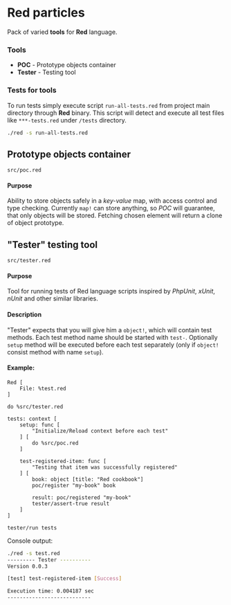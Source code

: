 # Red particles

Pack of varied **tools** for **Red** language.

### Tools

- **POC** - Prototype objects container 
- **Tester** - Testing tool

### Tests for tools

To run tests simply execute script `run-all-tests.red` from project main directory through **Red** binary.
This script will detect and execute all test files like `***-tests.red` under `/tests` directory.

```bash
./red -s run-all-tests.red
```

## Prototype objects container 

`src/poc.red`

#### Purpose

Ability to store objects safely in a *key-value* map, with access control and type checking. Currently `map!` can store anything, so *POC* will guarantee, that only objects will be stored. Fetching chosen element will return a clone of object prototype. 

## "Tester" testing tool 

`src/tester.red`

#### Purpose

Tool for running tests of Red language scripts inspired by *PhpUnit*, *xUnit*, *nUnit* and other similar libraries.

#### Description

"Tester" expects that you will give him a `object!`, which will contain test methods. Each test method name should be started with `test-`. Optionally `setup` method will be executed before each test separately (only if `object!` consist method with name `setup`).

#### Example:

```red
Red [
    File: %test.red
]

do %src/tester.red

tests: context [
    setup: func [
        "Initialize/Reload context before each test"
    ] [
        do %src/poc.red
    ]

    test-registered-item: func [
        "Testing that item was successfully registered"
    ] [
        book: object [title: "Red cookbook"]
        poc/register "my-book" book
        
        result: poc/registered "my-book"
        tester/assert-true result
    ]
]

tester/run tests
```

Console output:

```bash
./red -s test.red 
--------- Tester ----------
Version 0.0.3

[test] test-registered-item [Success]

Execution time: 0.004187 sec
---------------------------
```
